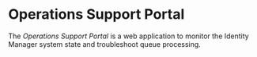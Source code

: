 # Operations Support Portal

The _Operations Support Portal_ is a web application to monitor the Identity Manager system state and troubleshoot queue processing.

